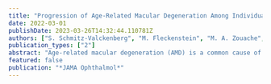 ```yaml
---
title: "Progression of Age-Related Macular Degeneration Among Individuals Homozygous for Risk Alleles on Chromosome 1 (CFH-CFHR5) or Chromosome 10 (ARMS2/HTRA1) or Both"
date: 2022-03-01
publishDate: 2023-03-26T14:32:44.110781Z
authors: ["S. Schmitz-Valckenberg", "M. Fleckenstein", "M. A. Zouache", "M. Pfau", "C. Pappas", "J. L. Hageman", "E. n", "C. Malley", "T. D. L. Keenan", "E. Y. Chew", "G. S. Hageman"]
publication_types: ["2"]
abstract: "Age-related macular degeneration (AMD) is a common cause of irreversible vision loss among individuals older than 50 years. Although considerable advances have been made in our understanding of AMD genetics, the differential effects of major associated loci on disease manifestation and progression may not be well characterized. To elucidate the specific associations of the 2 most common genetic risk loci for AMD, the CFH-CFHR5 locus on chromosome 1q32 (Chr1) and the ARMS2/HTRA1 locus on chromosome 10q26 (Chr10)-independent of one another and in combination-with time to conversion to late-stage disease and to visual acuity loss. 10-risk) or at either Chr1 (Chr1-risk) or Chr10 (Chr10-risk) and who had enrolled in Genetic and Molecular Studies of Eye Diseases at the Sharon Eccles Steele Center for Translational Medicine between September 2009 and March 2020. Multimodal imaging data were reviewed for AMD staging, including grading of incomplete and complete retinal pigment epithelium and outer retinal atrophy. Hazard ratios and survival times for conversion to any late-stage AMD, atrophic or neovascular, and associated vision loss of 2 or more lines. .05) times as likely to experience a visual acuity loss of 2 or more lines compared with eyes of the Chr1-risk group (median [IQR] survival, 9.4 [4.1-* (asterisk indicates event rate did not reach 75%)] years). These findings suggest differential associations of the 2 major AMD-related risk loci with structural and functional disease progression and suggest distinct underlying biological mechanisms associated with these 2 loci. These genotype-phenotype associations may warrant consideration when designing and interpreting AMD research studies and clinical trials."
featured: false
publication: "*JAMA Ophthalmol*"
---
```



